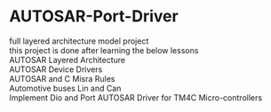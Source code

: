# AUTOSAR-Port-Driver
full layered architecture model project 
<br>
this project is done after learning the below lessons
<br>
AUTOSAR Layered Architecture
<br>
AUTOSAR Device Drivers
<br>
AUTOSAR and C Misra Rules
<br>
Automotive buses Lin and Can
<br>
Implement Dio and Port AUTOSAR Driver for TM4C Micro-controllers
